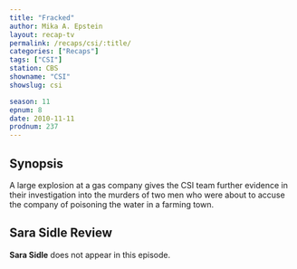 ```yaml
---
title: "Fracked"
author: Mika A. Epstein
layout: recap-tv
permalink: /recaps/csi/:title/
categories: ["Recaps"]
tags: ["CSI"]
station: CBS
showname: "CSI"
showslug: csi

season: 11
epnum: 8  
date: 2010-11-11
prodnum: 237  
---
```


## Synopsis

A large explosion at a gas company gives the CSI team further evidence in their investigation into the murders of two men who were about to accuse the company of poisoning the water in a farming town.

## Sara Sidle Review

**Sara Sidle** does not appear in this episode.

